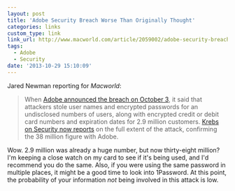 ```yaml
---
layout: post
title: 'Adobe Security Breach Worse Than Originally Thought'
categories: links
custom_type: link
link_url: http://www.macworld.com/article/2059002/adobe-security-breach-worse-than-originally-thought.html
tags: 
  - Adobe
  - Security
date: '2013-10-29 15:10:09'
---
```

Jared Newman reporting for *Macworld*:

>When [Adobe announced the breach on October 3](http://blogs.adobe.com/conversations/2013/10/important-customer-security-announcement.html), it said that attackers stole user names and encrypted passwords for an undisclosed numbers of users, along with encrypted credit or debit card numbers and expiration dates for 2.9 million customers. [Krebs on Security now reports](http://krebsonsecurity.com/2013/10/adobe-breach-impacted-at-least-38-million-users/) on the full extent of the attack, confirming the 38 million figure with Adobe.

Wow. 2.9 million was already a huge number, but now thirty-eight million? I'm keeping a close watch on my card to see if it's being used, and I'd recommend you do the same. Also, if you were using the same password in multiple places, it might be a good time to look into 1Password. At this point, the probability of your information *not* being involved in this attack is low.
